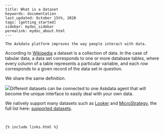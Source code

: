 
    ---
    title: What is a dataset
    keywords: documentation
    last_updated: October 15th, 2020
    tags: [getting_started]
    sidebar: mydoc_sidebar
    permalink: mydoc_about.html
    ---

    The Askdata platform improves the way people interact with data.

According to [Wikipedia](https://en.wikipedia.org/wiki/Dataset) a dataset is a collection of data. In the case of tabular data, a data set corresponds to one or more database tables, where every column of a table represents a particular variable, and each row corresponds to a given record of the data set in question.

We share the same definition.

![](https://uploads-ssl.webflow.com/5dff758010bfa7356f98e395/5ef1cb644056014cdfdf27cb_Slide%202%402x.png)Different datasets can be connected to one Askdata agent that will become the unique interface to easily deal with your own data.

We natively support many datasets such as [Looker](https://www.askdata.com/datasets/looker) and [MicroStrategy](https://www.askdata.com/datasets/microstrategy), the full list here: [supported datasets](https://www.askdata.com/datasets/).

‍



    {% include links.html %}

    